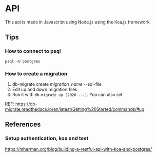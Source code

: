# API

This api is made in Javascript using Node.js using the Koa.js framework.

## Tips

### How to connect to psql

```
psql -U postgres
```

### How to create a migration

1. db-migrate create _migration_name_ --sql-file
2. Edit up and down migration files
3. Run it with `db-migrate up [2020....]`. You can also set

REF: https://db-migrate.readthedocs.io/en/latest/Getting%20Started/commands/#up

## References

### Setup authentication, koa and test

https://mherman.org/blog/building-a-restful-api-with-koa-and-postgres/
